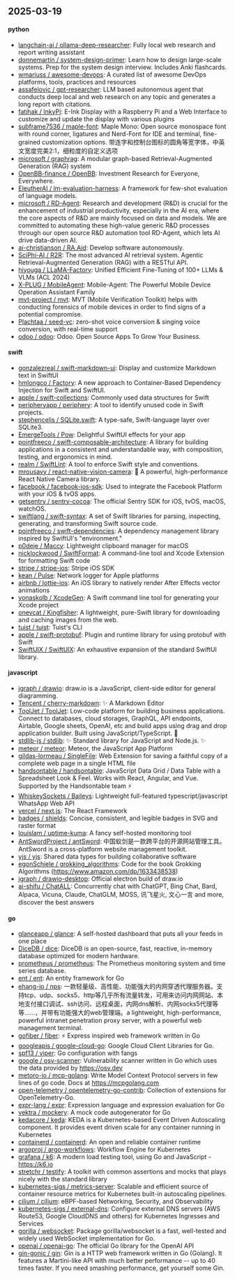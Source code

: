 ## 2025-03-19

#### python
* [langchain-ai / ollama-deep-researcher](https://github.com/langchain-ai/ollama-deep-researcher): Fully local web research and report writing assistant
* [donnemartin / system-design-primer](https://github.com/donnemartin/system-design-primer): Learn how to design large-scale systems. Prep for the system design interview. Includes Anki flashcards.
* [wmariuss / awesome-devops](https://github.com/wmariuss/awesome-devops): A curated list of awesome DevOps platforms, tools, practices and resources
* [assafelovic / gpt-researcher](https://github.com/assafelovic/gpt-researcher): LLM based autonomous agent that conducts deep local and web research on any topic and generates a long report with citations.
* [fatihak / InkyPi](https://github.com/fatihak/InkyPi): E-Ink Display with a Raspberry Pi and a Web Interface to customize and update the display with various plugins
* [subframe7536 / maple-font](https://github.com/subframe7536/maple-font): Maple Mono: Open source monospace font with round corner, ligatures and Nerd-Font for IDE and terminal, fine-grained customization options. 带连字和控制台图标的圆角等宽字体，中英文宽度完美2:1，细粒度的自定义选项
* [microsoft / graphrag](https://github.com/microsoft/graphrag): A modular graph-based Retrieval-Augmented Generation (RAG) system
* [OpenBB-finance / OpenBB](https://github.com/OpenBB-finance/OpenBB): Investment Research for Everyone, Everywhere.
* [EleutherAI / lm-evaluation-harness](https://github.com/EleutherAI/lm-evaluation-harness): A framework for few-shot evaluation of language models.
* [microsoft / RD-Agent](https://github.com/microsoft/RD-Agent): Research and development (R&D) is crucial for the enhancement of industrial productivity, especially in the AI era, where the core aspects of R&D are mainly focused on data and models. We are committed to automating these high-value generic R&D processes through our open source R&D automation tool RD-Agent, which lets AI drive data-driven AI.
* [ai-christianson / RA.Aid](https://github.com/ai-christianson/RA.Aid): Develop software autonomously.
* [SciPhi-AI / R2R](https://github.com/SciPhi-AI/R2R): The most advanced AI retrieval system. Agentic Retrieval-Augmented Generation (RAG) with a RESTful API.
* [hiyouga / LLaMA-Factory](https://github.com/hiyouga/LLaMA-Factory): Unified Efficient Fine-Tuning of 100+ LLMs & VLMs (ACL 2024)
* [X-PLUG / MobileAgent](https://github.com/X-PLUG/MobileAgent): Mobile-Agent: The Powerful Mobile Device Operation Assistant Family
* [mvt-project / mvt](https://github.com/mvt-project/mvt): MVT (Mobile Verification Toolkit) helps with conducting forensics of mobile devices in order to find signs of a potential compromise.
* [Plachtaa / seed-vc](https://github.com/Plachtaa/seed-vc): zero-shot voice conversion & singing voice conversion, with real-time support
* [odoo / odoo](https://github.com/odoo/odoo): Odoo. Open Source Apps To Grow Your Business.

#### swift
* [gonzalezreal / swift-markdown-ui](https://github.com/gonzalezreal/swift-markdown-ui): Display and customize Markdown text in SwiftUI
* [hmlongco / Factory](https://github.com/hmlongco/Factory): A new approach to Container-Based Dependency Injection for Swift and SwiftUI.
* [apple / swift-collections](https://github.com/apple/swift-collections): Commonly used data structures for Swift
* [peripheryapp / periphery](https://github.com/peripheryapp/periphery): A tool to identify unused code in Swift projects.
* [stephencelis / SQLite.swift](https://github.com/stephencelis/SQLite.swift): A type-safe, Swift-language layer over SQLite3.
* [EmergeTools / Pow](https://github.com/EmergeTools/Pow): Delightful SwiftUI effects for your app
* [pointfreeco / swift-composable-architecture](https://github.com/pointfreeco/swift-composable-architecture): A library for building applications in a consistent and understandable way, with composition, testing, and ergonomics in mind.
* [realm / SwiftLint](https://github.com/realm/SwiftLint): A tool to enforce Swift style and conventions.
* [mrousavy / react-native-vision-camera](https://github.com/mrousavy/react-native-vision-camera): 📸 A powerful, high-performance React Native Camera library.
* [facebook / facebook-ios-sdk](https://github.com/facebook/facebook-ios-sdk): Used to integrate the Facebook Platform with your iOS & tvOS apps.
* [getsentry / sentry-cocoa](https://github.com/getsentry/sentry-cocoa): The official Sentry SDK for iOS, tvOS, macOS, watchOS.
* [swiftlang / swift-syntax](https://github.com/swiftlang/swift-syntax): A set of Swift libraries for parsing, inspecting, generating, and transforming Swift source code.
* [pointfreeco / swift-dependencies](https://github.com/pointfreeco/swift-dependencies): A dependency management library inspired by SwiftUI's "environment."
* [p0deje / Maccy](https://github.com/p0deje/Maccy): Lightweight clipboard manager for macOS
* [nicklockwood / SwiftFormat](https://github.com/nicklockwood/SwiftFormat): A command-line tool and Xcode Extension for formatting Swift code
* [stripe / stripe-ios](https://github.com/stripe/stripe-ios): Stripe iOS SDK
* [kean / Pulse](https://github.com/kean/Pulse): Network logger for Apple platforms
* [airbnb / lottie-ios](https://github.com/airbnb/lottie-ios): An iOS library to natively render After Effects vector animations
* [yonaskolb / XcodeGen](https://github.com/yonaskolb/XcodeGen): A Swift command line tool for generating your Xcode project
* [onevcat / Kingfisher](https://github.com/onevcat/Kingfisher): A lightweight, pure-Swift library for downloading and caching images from the web.
* [tuist / tuist](https://github.com/tuist/tuist): Tuist's CLI
* [apple / swift-protobuf](https://github.com/apple/swift-protobuf): Plugin and runtime library for using protobuf with Swift
* [SwiftUIX / SwiftUIX](https://github.com/SwiftUIX/SwiftUIX): An exhaustive expansion of the standard SwiftUI library.

#### javascript
* [jgraph / drawio](https://github.com/jgraph/drawio): draw.io is a JavaScript, client-side editor for general diagramming.
* [Tencent / cherry-markdown](https://github.com/Tencent/cherry-markdown): ✨ A Markdown Editor
* [ToolJet / ToolJet](https://github.com/ToolJet/ToolJet): Low-code platform for building business applications. Connect to databases, cloud storages, GraphQL, API endpoints, Airtable, Google sheets, OpenAI, etc and build apps using drag and drop application builder. Built using JavaScript/TypeScript. 🚀
* [stdlib-js / stdlib](https://github.com/stdlib-js/stdlib): ✨ Standard library for JavaScript and Node.js. ✨
* [meteor / meteor](https://github.com/meteor/meteor): Meteor, the JavaScript App Platform
* [gildas-lormeau / SingleFile](https://github.com/gildas-lormeau/SingleFile): Web Extension for saving a faithful copy of a complete web page in a single HTML file
* [handsontable / handsontable](https://github.com/handsontable/handsontable): JavaScript Data Grid / Data Table with a Spreadsheet Look & Feel. Works with React, Angular, and Vue. Supported by the Handsontable team ⚡
* [WhiskeySockets / Baileys](https://github.com/WhiskeySockets/Baileys): Lightweight full-featured typescript/javascript WhatsApp Web API
* [vercel / next.js](https://github.com/vercel/next.js): The React Framework
* [badges / shields](https://github.com/badges/shields): Concise, consistent, and legible badges in SVG and raster format
* [louislam / uptime-kuma](https://github.com/louislam/uptime-kuma): A fancy self-hosted monitoring tool
* [AntSwordProject / antSword](https://github.com/AntSwordProject/antSword): 中国蚁剑是一款跨平台的开源网站管理工具。AntSword is a cross-platform website management toolkit.
* [yjs / yjs](https://github.com/yjs/yjs): Shared data types for building collaborative software
* [egonSchiele / grokking_algorithms](https://github.com/egonSchiele/grokking_algorithms): Code for the book Grokking Algorithms (https://www.amazon.com/dp/1633438538)
* [jgraph / drawio-desktop](https://github.com/jgraph/drawio-desktop): Official electron build of draw.io
* [ai-shifu / ChatALL](https://github.com/ai-shifu/ChatALL): Concurrently chat with ChatGPT, Bing Chat, Bard, Alpaca, Vicuna, Claude, ChatGLM, MOSS, 讯飞星火, 文心一言 and more, discover the best answers

#### go
* [glanceapp / glance](https://github.com/glanceapp/glance): A self-hosted dashboard that puts all your feeds in one place
* [DiceDB / dice](https://github.com/DiceDB/dice): DiceDB is an open-source, fast, reactive, in-memory database optimized for modern hardware.
* [prometheus / prometheus](https://github.com/prometheus/prometheus): The Prometheus monitoring system and time series database.
* [ent / ent](https://github.com/ent/ent): An entity framework for Go
* [ehang-io / nps](https://github.com/ehang-io/nps): 一款轻量级、高性能、功能强大的内网穿透代理服务器。支持tcp、udp、socks5、http等几乎所有流量转发，可用来访问内网网站、本地支付接口调试、ssh访问、远程桌面，内网dns解析、内网socks5代理等等……，并带有功能强大的web管理端。a lightweight, high-performance, powerful intranet penetration proxy server, with a powerful web management terminal.
* [gofiber / fiber](https://github.com/gofiber/fiber): ⚡️ Express inspired web framework written in Go
* [googleapis / google-cloud-go](https://github.com/googleapis/google-cloud-go): Google Cloud Client Libraries for Go.
* [spf13 / viper](https://github.com/spf13/viper): Go configuration with fangs
* [google / osv-scanner](https://github.com/google/osv-scanner): Vulnerability scanner written in Go which uses the data provided by https://osv.dev
* [metoro-io / mcp-golang](https://github.com/metoro-io/mcp-golang): Write Model Context Protocol servers in few lines of go code. Docs at https://mcpgolang.com
* [open-telemetry / opentelemetry-go-contrib](https://github.com/open-telemetry/opentelemetry-go-contrib): Collection of extensions for OpenTelemetry-Go.
* [expr-lang / expr](https://github.com/expr-lang/expr): Expression language and expression evaluation for Go
* [vektra / mockery](https://github.com/vektra/mockery): A mock code autogenerator for Go
* [kedacore / keda](https://github.com/kedacore/keda): KEDA is a Kubernetes-based Event Driven Autoscaling component. It provides event driven scale for any container running in Kubernetes
* [containerd / containerd](https://github.com/containerd/containerd): An open and reliable container runtime
* [argoproj / argo-workflows](https://github.com/argoproj/argo-workflows): Workflow Engine for Kubernetes
* [grafana / k6](https://github.com/grafana/k6): A modern load testing tool, using Go and JavaScript - https://k6.io
* [stretchr / testify](https://github.com/stretchr/testify): A toolkit with common assertions and mocks that plays nicely with the standard library
* [kubernetes-sigs / metrics-server](https://github.com/kubernetes-sigs/metrics-server): Scalable and efficient source of container resource metrics for Kubernetes built-in autoscaling pipelines.
* [cilium / cilium](https://github.com/cilium/cilium): eBPF-based Networking, Security, and Observability
* [kubernetes-sigs / external-dns](https://github.com/kubernetes-sigs/external-dns): Configure external DNS servers (AWS Route53, Google CloudDNS and others) for Kubernetes Ingresses and Services
* [gorilla / websocket](https://github.com/gorilla/websocket): Package gorilla/websocket is a fast, well-tested and widely used WebSocket implementation for Go.
* [openai / openai-go](https://github.com/openai/openai-go): The official Go library for the OpenAI API
* [gin-gonic / gin](https://github.com/gin-gonic/gin): Gin is a HTTP web framework written in Go (Golang). It features a Martini-like API with much better performance -- up to 40 times faster. If you need smashing performance, get yourself some Gin.
